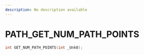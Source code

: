 ```yaml
---
description: No description available 
---
```


# PATH\_GET_NUM_PATH_POINTS

```cpp
int GET_NUM_PATH_POINTS(int _Unk0);
```